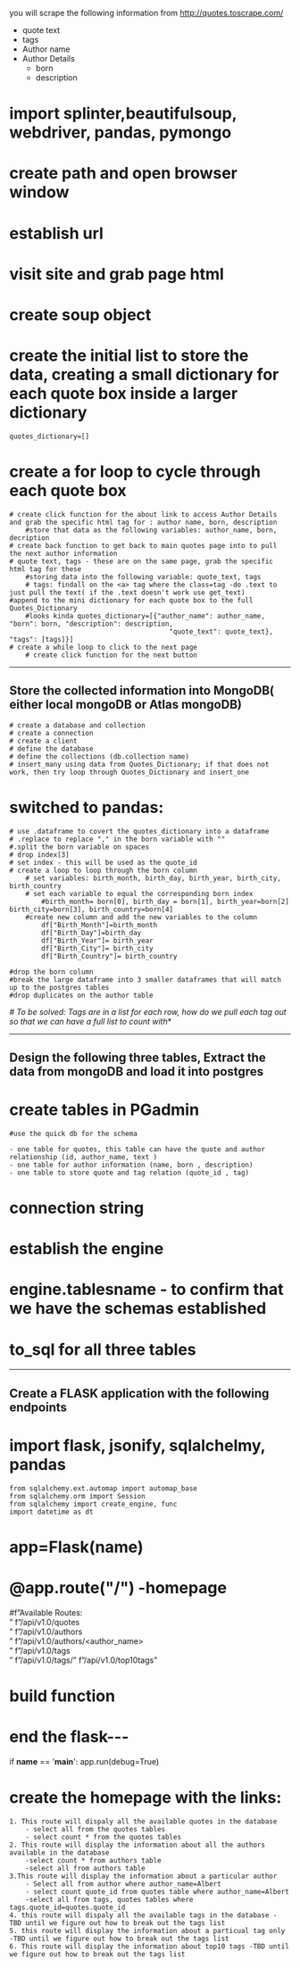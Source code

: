  you will scrape the following information from http://quotes.toscrape.com/

- quote text
- tags
- Author name
- Author Details
  - born
  - description

# import splinter,beautifulsoup, webdriver, pandas, pymongo
# create path and open browser window
# establish url
# visit site and grab page html
# create soup object
# create the initial list to store the data, creating a small dictionary for each quote box inside a larger dictionary
	quotes_dictionary=[]
# create a for loop to cycle through each quote box
	# create click function for the about link to access Author Details and grab the specific html tag for : author name, born, description
        #store that data as the following variables: author_name, born, decription
    # create back function to get back to main quotes page into to pull the next author information
    # quote text, tags - these are on the same page, grab the specific html tag for these
        #storing data into the following variable: quote_text, tags
        # tags: findall on the <a> tag where the class=tag -do .text to just pull the text( if the .text doesn't work use get_text)
	#append to the mini dictionary for each quote box to the full Quotes_Dictionary
        #looks kinda quotes_dictionary=[{"author_name": author_name, "born": born, "description": description,
                                            "quote_text": quote_text}, "tags": [tags]}]
	# create a while loop to click to the next page
		# create click function for the next button
	
--------------------------------------------------------------------------------------------------
## Store the collected information into MongoDB( either local mongoDB or Atlas mongoDB)
    # create a database and collection
    # create a connection
    # create a client
    # define the database
    # define the collections (db.collection name)
    # insert_many using data from Quotes_Dictionary; if that does not work, then try loop through Quotes_Dictionary and insert_one
# switched to pandas: 
    # use .dataframe to covert the quotes_dictionary into a dataframe
    # .replace to replace "," in the born variable with ""
    #.split the born variable on spaces
    # drop index[3]
	# set index - this will be used as the quote_id
    # create a loop to loop through the born column
        # set variables: birth_month, birth_day, birth_year, birth_city, birth_country
        # set each variable to equal the corresponding born index
            #birth_month= born[0], birth_day = born[1], birth_year=born[2] birth_city=born[3], birth_country=born[4]
        #create new column and add the new variables to the column
            df["Birth_Month"]=birth_month
            df["Birth_Day"]=birth_day 
            df["Birth_Year"]= birth_year
            df["Birth_City"]= birth_city
            df["Birth_Country"]= birth_country

    #drop the born column
    #break the large dataframe into 3 smaller dataframes that will match up to the postgres tables
    #drop duplicates on the author table
   *# To be solved: Tags are in a list for each row, how do we pull each tag out so that we can have a full list to count with**
        

----------------------------------------------------------------------------------------

## Design the following three tables, Extract the data from mongoDB and load it into postgres
# create tables in PGadmin
	#use the quick db for the schema

	- one table for quotes, this table can have the quote and author relationship (id, author_name, text )
	- one table for author information (name, born , description)
	- one table to store quote and tag relation (quote_id , tag)
# connection string
# establish the engine
# engine.tablesname - to confirm that we have the schemas established
# to_sql for all three tables

---------------------------------------------------------------------------------------------
## Create a FLASK application with the following endpoints

# import flask, jsonify, sqlalchelmy, pandas
	from sqlalchemy.ext.automap import automap_base
	from sqlalchemy.orm import Session
	from sqlalchemy import create_engine, func
	import datetime as dt
# app=Flask(__name__)
# @app.route("/") -homepage
#f”Available Routes:<br/>”
        f”/api/v1.0/quotes<br/>”
        f”/api/v1.0/authors<br/>”
        f”/api/v1.0/authors/<author_name><br/>”
        f”/api/v1.0/tags<br/>”
        f”/api/v1.0/tags/<tag>”
f”/api/v1.0/top10tags”
# build function
# end the flask---
if __name__ == '__main__':
    app.run(debug=True)

# create the homepage with the links:
	1. This route will dispaly all the available quotes in the database
		- select all from the quotes tables
		- select count * from the quotes tables 
	2. This route will display the information about all the authors available in the database
		-select count * from authors table
		-select all from authors table
	3.This route will display the information about a particular author
		- Select all from author where author_name=Albert 
		- select count quote_id from quotes table where author_name=Albert
		-select all from tags, quotes tables where tags.quote_id=quotes.quote_id
	4. this route will dispaly all the available tags in the database - TBD until we figure out how to break out the tags list
	5. this route will display the information about a particual tag only -TBD until we figure out how to break out the tags list
	6. This route will display the information about top10 tags -TBD until we figure out how to break out the tags list